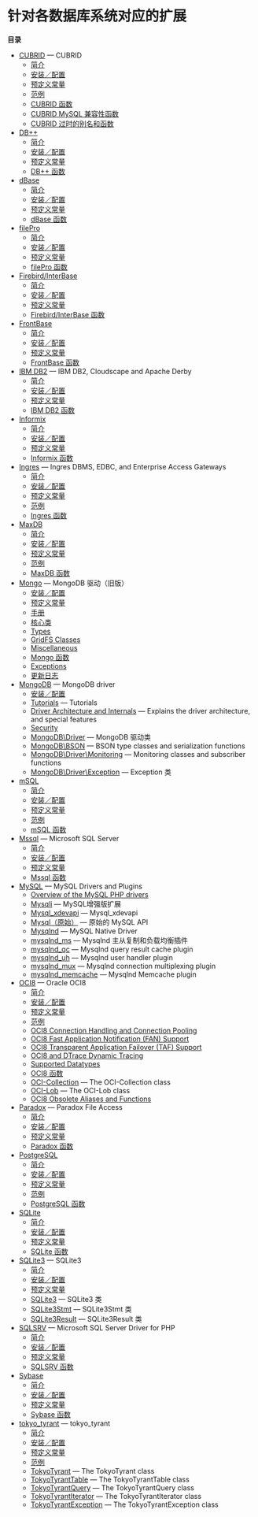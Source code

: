针对各数据库系统对应的扩展
==========================

**目录**

-   [CUBRID](/book/cubrid.html) — CUBRID
    -   [简介](/book/cubrid.html#简介)
    -   [安装／配置](/book/cubrid.html#安装／配置)
    -   [预定义常量](/book/cubrid.html#预定义常量)
    -   [范例](/book/cubrid.html#范例)
    -   [CUBRID 函数](/book/cubrid.html#CUBRID%20函数)
    -   [CUBRID MySQL
        兼容性函数](/book/cubrid.html#CUBRID%20MySQL%20兼容性函数)
    -   [CUBRID
        过时的别名和函数](/book/cubrid.html#CUBRID%20过时的别名和函数)
-   [DB++](/book/dbplus.html)
    -   [简介](/book/dbplus.html#简介)
    -   [安装／配置](/book/dbplus.html#安装／配置)
    -   [预定义常量](/book/dbplus.html#预定义常量)
    -   [DB++ 函数](/book/dbplus.html#DB++%20函数)
-   [dBase](/book/dbase.html)
    -   [简介](/book/dbase.html#简介)
    -   [安装／配置](/book/dbase.html#安装／配置)
    -   [预定义常量](/book/dbase.html#预定义常量)
    -   [dBase 函数](/book/dbase.html#dBase%20函数)
-   [filePro](/book/filepro.html)
    -   [简介](/book/filepro.html#简介)
    -   [安装／配置](/book/filepro.html#安装／配置)
    -   [预定义常量](/book/filepro.html#预定义常量)
    -   [filePro 函数](/book/filepro.html#filePro%20函数)
-   [Firebird/InterBase](/book/ibase.html)
    -   [简介](/book/ibase.html#简介)
    -   [安装／配置](/book/ibase.html#安装／配置)
    -   [预定义常量](/book/ibase.html#预定义常量)
    -   [Firebird/InterBase
        函数](/book/ibase.html#Firebird/InterBase%20函数)
-   [FrontBase](/book/fbsql.html)
    -   [简介](/book/fbsql.html#简介)
    -   [安装／配置](/book/fbsql.html#安装／配置)
    -   [预定义常量](/book/fbsql.html#预定义常量)
    -   [FrontBase 函数](/book/fbsql.html#FrontBase%20函数)
-   [IBM DB2](/book/ibm-db2.html) — IBM DB2, Cloudscape and Apache Derby
    -   [简介](/book/ibm-db2.html#简介)
    -   [安装／配置](/book/ibm-db2.html#安装／配置)
    -   [预定义常量](/book/ibm-db2.html#预定义常量)
    -   [IBM DB2 函数](/book/ibm-db2.html#IBM%20DB2%20函数)
-   [Informix](/book/ifx.html)
    -   [简介](/book/ifx.html#简介)
    -   [安装／配置](/book/ifx.html#安装／配置)
    -   [预定义常量](/book/ifx.html#预定义常量)
    -   [Informix 函数](/book/ifx.html#Informix%20函数)
-   [Ingres](/book/ingres.html) — Ingres DBMS, EDBC, and Enterprise
    Access Gateways
    -   [简介](/book/ingres.html#简介)
    -   [安装／配置](/book/ingres.html#安装／配置)
    -   [预定义常量](/book/ingres.html#预定义常量)
    -   [范例](/book/ingres.html#范例)
    -   [Ingres 函数](/book/ingres.html#Ingres%20函数)
-   [MaxDB](/book/maxdb.html)
    -   [简介](/book/maxdb.html#简介)
    -   [安装／配置](/book/maxdb.html#安装／配置)
    -   [预定义常量](/book/maxdb.html#预定义常量)
    -   [范例](/book/maxdb.html#范例)
    -   [MaxDB 函数](/book/maxdb.html#MaxDB%20函数)
-   [Mongo](/book/mongo.html) — MongoDB 驱动（旧版）
    -   [安装／配置](/book/mongo.html#安装／配置)
    -   [预定义常量](/book/mongo.html#预定义常量)
    -   [手册](/book/mongo.html#手册)
    -   [核心类](/book/mongo.html#核心类)
    -   [Types](/book/mongo.html#Types)
    -   [GridFS Classes](/book/mongo.html#GridFS%20Classes)
    -   [Miscellaneous](/book/mongo.html#Miscellaneous)
    -   [Mongo 函数](/book/mongo.html#Mongo%20函数)
    -   [Exceptions](/book/mongo.html#Exceptions)
    -   [更新日志](/book/mongo.html#更新日志)
-   [MongoDB](/set/mongodb.html) — MongoDB driver
    -   [安装／配置](/set/mongodb.html#安装／配置)
    -   [Tutorials](/set/mongodb.html#Tutorials) — Tutorials
    -   [Driver Architecture and
        Internals](/set/mongodb.html#Driver%20Architecture%20and%20Internals)
        — Explains the driver architecture, and special features
    -   [Security](/set/mongodb.html#Security)
    -   [MongoDB\\Driver](/set/mongodb.html#MongoDB\Driver) — MongoDB
        驱动类
    -   [MongoDB\\BSON](/set/mongodb.html#MongoDB\BSON) — BSON type
        classes and serialization functions
    -   [MongoDB\\Driver\\Monitoring](/set/mongodb.html#MongoDB\Driver\Monitoring)
        — Monitoring classes and subscriber functions
    -   [MongoDB\\Driver\\Exception](/set/mongodb.html#MongoDB\Driver\Exception)
        — Exception 类
-   [mSQL](/book/msql.html)
    -   [简介](/book/msql.html#简介)
    -   [安装／配置](/book/msql.html#安装／配置)
    -   [预定义常量](/book/msql.html#预定义常量)
    -   [范例](/book/msql.html#范例)
    -   [mSQL 函数](/book/msql.html#mSQL%20函数)
-   [Mssql](/book/mssql.html) — Microsoft SQL Server
    -   [简介](/book/mssql.html#简介)
    -   [安装／配置](/book/mssql.html#安装／配置)
    -   [预定义常量](/book/mssql.html#预定义常量)
    -   [Mssql 函数](/book/mssql.html#Mssql%20函数)
-   [MySQL](/set/mysqlinfo.html) — MySQL Drivers and Plugins
    -   [Overview of the MySQL PHP
        drivers](/set/mysqlinfo.html#Overview%20of%20the%20MySQL%20PHP%20drivers)
    -   [Mysqli](/set/mysqlinfo.html#Mysqli) — MySQL增强版扩展
    -   [Mysql\_xdevapi](/set/mysqlinfo.html#Mysql_xdevapi) —
        Mysql\_xdevapi
    -   [Mysql（原始）](/set/mysqlinfo.html#Mysql（原始）) — 原始的
        MySQL API
    -   [Mysqlnd](/set/mysqlinfo.html#Mysqlnd) — MySQL Native Driver
    -   [mysqlnd\_ms](/set/mysqlinfo.html#mysqlnd_ms) — Mysqlnd
        主从复制和负载均衡插件
    -   [mysqlnd\_qc](/set/mysqlinfo.html#mysqlnd_qc) — Mysqlnd query
        result cache plugin
    -   [mysqlnd\_uh](/set/mysqlinfo.html#mysqlnd_uh) — Mysqlnd user
        handler plugin
    -   [mysqlnd\_mux](/set/mysqlinfo.html#mysqlnd_mux) — Mysqlnd
        connection multiplexing plugin
    -   [mysqlnd\_memcache](/set/mysqlinfo.html#mysqlnd_memcache) —
        Mysqlnd Memcache plugin
-   [OCI8](/book/oci8.html) — Oracle OCI8
    -   [简介](/book/oci8.html#简介)
    -   [安装／配置](/book/oci8.html#安装／配置)
    -   [预定义常量](/book/oci8.html#预定义常量)
    -   [范例](/book/oci8.html#范例)
    -   [OCI8 Connection Handling and Connection
        Pooling](/book/oci8.html#OCI8%20Connection%20Handling%20and%20Connection%20Pooling)
    -   [OCI8 Fast Application Notification (FAN)
        Support](/book/oci8.html#OCI8%20Fast%20Application%20Notification%20(FAN)%20Support)
    -   [OCI8 Transparent Application Failover (TAF)
        Support](/book/oci8.html#OCI8%20Transparent%20Application%20Failover%20(TAF)%20Support)
    -   [OCI8 and DTrace Dynamic
        Tracing](/book/oci8.html#OCI8%20and%20DTrace%20Dynamic%20Tracing)
    -   [Supported Datatypes](/book/oci8.html#Supported%20Datatypes)
    -   [OCI8 函数](/book/oci8.html#OCI8%20函数)
    -   [OCI-Collection](/book/oci8.html#OCI-Collection) — The
        OCI-Collection class
    -   [OCI-Lob](/book/oci8.html#OCI-Lob) — The OCI-Lob class
    -   [OCI8 Obsolete Aliases and
        Functions](/book/oci8.html#OCI8%20Obsolete%20Aliases%20and%20Functions)
-   [Paradox](/book/paradox.html) — Paradox File Access
    -   [简介](/book/paradox.html#简介)
    -   [安装／配置](/book/paradox.html#安装／配置)
    -   [预定义常量](/book/paradox.html#预定义常量)
    -   [Paradox 函数](/book/paradox.html#Paradox%20函数)
-   [PostgreSQL](/book/pgsql.html)
    -   [简介](/book/pgsql.html#简介)
    -   [安装／配置](/book/pgsql.html#安装／配置)
    -   [预定义常量](/book/pgsql.html#预定义常量)
    -   [范例](/book/pgsql.html#范例)
    -   [PostgreSQL 函数](/book/pgsql.html#PostgreSQL%20函数)
-   [SQLite](/book/sqlite.html)
    -   [简介](/book/sqlite.html#简介)
    -   [安装／配置](/book/sqlite.html#安装／配置)
    -   [预定义常量](/book/sqlite.html#预定义常量)
    -   [SQLite 函数](/book/sqlite.html#SQLite%20函数)
-   [SQLite3](/book/sqlite3.html) — SQLite3
    -   [简介](/book/sqlite3.html#简介)
    -   [安装／配置](/book/sqlite3.html#安装／配置)
    -   [预定义常量](/book/sqlite3.html#预定义常量)
    -   [SQLite3](/book/sqlite3.html#SQLite3) — SQLite3 类
    -   [SQLite3Stmt](/book/sqlite3.html#SQLite3Stmt) — SQLite3Stmt 类
    -   [SQLite3Result](/book/sqlite3.html#SQLite3Result) —
        SQLite3Result 类
-   [SQLSRV](/book/sqlsrv.html) — Microsoft SQL Server Driver for PHP
    -   [简介](/book/sqlsrv.html#简介)
    -   [安装／配置](/book/sqlsrv.html#安装／配置)
    -   [预定义常量](/book/sqlsrv.html#预定义常量)
    -   [SQLSRV 函数](/book/sqlsrv.html#SQLSRV%20函数)
-   [Sybase](/book/sybase.html)
    -   [简介](/book/sybase.html#简介)
    -   [安装／配置](/book/sybase.html#安装／配置)
    -   [预定义常量](/book/sybase.html#预定义常量)
    -   [Sybase 函数](/book/sybase.html#Sybase%20函数)
-   [tokyo\_tyrant](/book/tokyo-tyrant.html) — tokyo\_tyrant
    -   [简介](/book/tokyo-tyrant.html#简介)
    -   [安装／配置](/book/tokyo-tyrant.html#安装／配置)
    -   [预定义常量](/book/tokyo-tyrant.html#预定义常量)
    -   [范例](/book/tokyo-tyrant.html#范例)
    -   [TokyoTyrant](/book/tokyo-tyrant.html#TokyoTyrant) — The
        TokyoTyrant class
    -   [TokyoTyrantTable](/book/tokyo-tyrant.html#TokyoTyrantTable) —
        The TokyoTyrantTable class
    -   [TokyoTyrantQuery](/book/tokyo-tyrant.html#TokyoTyrantQuery) —
        The TokyoTyrantQuery class
    -   [TokyoTyrantIterator](/book/tokyo-tyrant.html#TokyoTyrantIterator)
        — The TokyoTyrantIterator class
    -   [TokyoTyrantException](/book/tokyo-tyrant.html#TokyoTyrantException)
        — The TokyoTyrantException class
